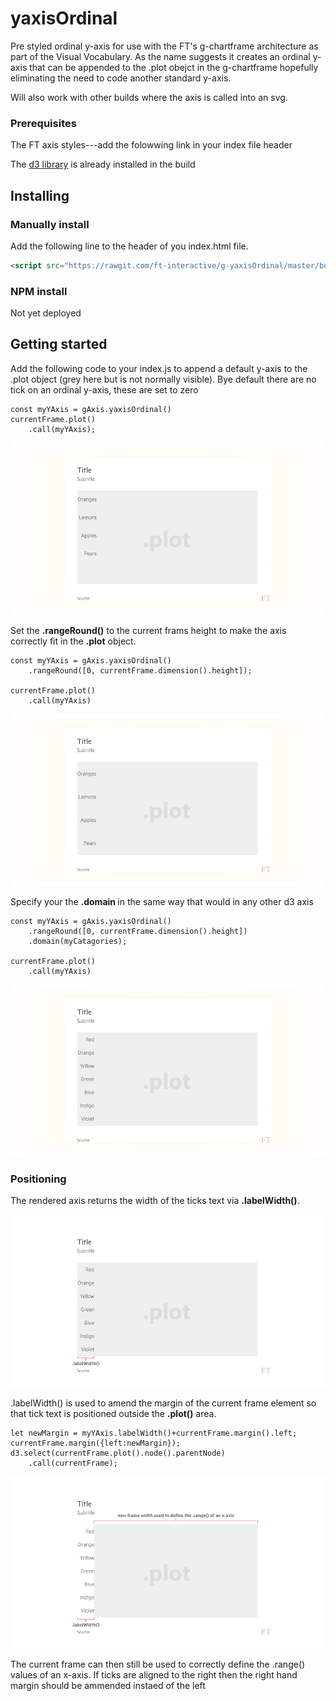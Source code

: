 # yaxisOrdinal

Pre styled ordinal y-axis for use with the FT's g-chartframe architecture as part of the Visual Vocabulary. As the name suggests it creates an ordinal y-axis that can be appended to the .plot obejct in the g-chartframe hopefully eliminating the need to code another standard y-axis.

Will also work with other builds where the axis is called into an svg.


### Prerequisites
The FT axis styles---add the folowwing link in your index file header

The [d3 library](https://d3js.org/) is already installed in the build

## Installing
### Manually install

Add the following line to the header of you index.html file.

``` html
<script src="https://rawgit.com/ft-interactive/g-yaxisOrdinal/master/build/g-yaxisOrdinal.js"> </script>

```


### NPM install
Not yet deployed

## Getting started
Add the following code to your index.js to append a default y-axis to the .plot object (grey here but is not normally visible). Bye default there are no tick on an ordinal y-axis, these are set to zero

```
const myYAxis = gAxis.yaxisOrdinal()
currentFrame.plot()
	.call(myYAxis);
```

![alt tag](https://github.com/ft-interactive/g-yaxisOrdinal/blob/master/images/default.png)

Set the <b>.rangeRound()</b> to the current frams height to make the axis correctly fit in the <b>.plot</b> object.

```
const myYAxis = gAxis.yaxisOrdinal()
    .rangeRound([0, currentFrame.dimension().height]);

currentFrame.plot()
    .call(myYAxis)
```

![alt tag](https://github.com/ft-interactive/g-yaxisOrdinal/blob/master/images/range.png)

Specify your the <b>.domain </b> in the same way that would in any other d3 axis

```
const myYAxis = gAxis.yaxisOrdinal()
    .rangeRound([0, currentFrame.dimension().height])
    .domain(myCatagories);
    
currentFrame.plot()
    .call(myYAxis)
```

![alt tag](https://github.com/ft-interactive/g-yaxisOrdinal/blob/master/images/domain.png)

### Positioning
The rendered axis returns the width of the ticks text via <b>.labelWidth()</b>.

![alt tag](https://github.com/ft-interactive/g-yaxisOrdinal/blob/master/images/labelWidth.png)

.labelWidth() is used to amend the margin of the current frame element so that tick text is positioned outside the <b>.plot()</b> area.

```
let newMargin = myYAxis.labelWidth()+currentFrame.margin().left;
currentFrame.margin({left:newMargin});
d3.select(currentFrame.plot().node().parentNode)
    .call(currentFrame);
```

![alt tag](https://github.com/ft-interactive/g-yaxisOrdinal/blob/master/images/newWidth.png)

The current frame can then still be used to correctly define the .range() values of an x-axis. If ticks are aligned to the right then the right hand margin should be ammended instaed of the left
